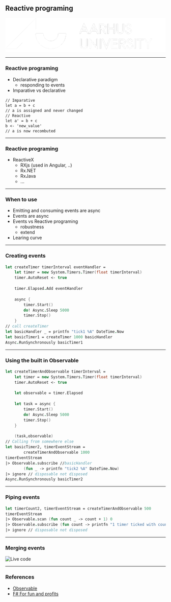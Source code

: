 <!-- .slide: data-background="#003d73" -->

## Reactive programing

![AU Logo](./../img/aulogo_uk_var2_white.png "AU Logo") <!-- .element style="width: 200px; position: fixed; bottom: 50px; left: 50px" -->

---


### Reactive programing

* Declarative paradigm
    * responding to events
* Imparative vs declarative

```[1-3|4-8]
// Imparative
let a = b + c
// a is assigned and never changed
// Reactive
let a' = b + c
b <- 'new_value'
// a is now recombuted
```
<!-- .element: class="fragment" -->

----

### Reactive programing

* ReactiveX
    * RXjs (used in Angular, ..)
    * Rx.NET
    * RxJava
    * ...

----

### When to use

* Emitting and consuming events are async<br/><!-- .element: class="fragment" -->
* Events are async<br/><!-- .element: class="fragment" -->
* Events vs Reactive programing<br/><!-- .element: class="fragment" -->
    * robustness
    * extend
* Learing curve<br/><!-- .element: class="fragment" -->

---

### Creating events

```fsharp [1-11|12-15]
let createTimer timerInterval eventHandler =
    let timer = new System.Timers.Timer(float timerInterval)
    timer.AutoReset <- true

    timer.Elapsed.Add eventHandler

    async {
        timer.Start()
        do! Async.Sleep 5000
        timer.Stop()
    }
// call createTimer
let basicHandler _ = printfn "tick1 %A" DateTime.Now
let basicTimer1 = createTimer 1000 basicHandler
Async.RunSynchronously basicTimer1
```

----

### Using the built in Observable

```fsharp [1-13|14-21]
let createTimerAndObservable timerInterval =
    let timer = new System.Timers.Timer(float timerInterval)
    timer.AutoReset <- true

    let observable = timer.Elapsed

    let task = async {
        timer.Start()
        do! Async.Sleep 5000
        timer.Stop()
    }

    (task,observable)
// Calling from somewhere else
let basicTimer2, timerEventStream =
        createTimerAndObservable 1000
timerEventStream
|> Observable.subscribe //basicHandler
        (fun _ -> printfn "tick2 %A" DateTime.Now)
|> ignore // disposable not disposed 
Async.RunSynchronously basicTimer2
```

----

### Piping events

```fsharp
let timerCount2, timerEventStream = createTimerAndObservable 500
timerEventStream
|> Observable.scan (fun count _ -> count + 1) 0
|> Observable.subscribe (fun count -> printfn "1 timer ticked with count %i" count)
|> ignore // disposable not disposed 
```

----

### Merging events

![Live code](https://resources.jetbrains.com/storage/products/rider/img/meta/preview.png "" )

---

### References 

* [Observable](https://fsharp.github.io/fsharp-core-docs/reference/fsharp-control-observablemodule.html)
* [F# For fun and profits](https://fsharpforfunandprofit.com/posts/concurrency-reactive/)